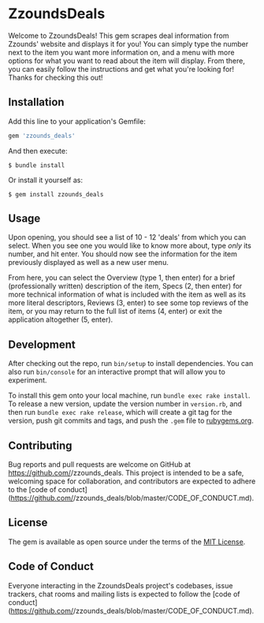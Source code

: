 # ZzoundsDeals

Welcome to ZzoundsDeals! This gem scrapes deal information from Zzounds' website and displays it for you! You can simply type the number next to the item you want more information on, and a menu with more options for what you want to read about the item will display. From there, you can easily follow the instructions and get what you're looking for! Thanks for checking this out!

## Installation

Add this line to your application's Gemfile:

```ruby
gem 'zzounds_deals'
```

And then execute:

    $ bundle install

Or install it yourself as:

    $ gem install zzounds_deals

## Usage

Upon opening, you should see a list of 10 - 12 'deals' from which you can select. When you see one you would like to know more about, type *only* its number, and hit enter. You should now see the information for the item previously displayed as well as a new user menu.

From here, you can select the Overview (type 1, then enter) for a brief (professionally written) description of the item, Specs (2, then enter) for more technical information of what is included with the item as well as its more literal descriptors, Reviews (3, enter) to see some top reviews of the item, or you may return to the full list of items (4, enter) or exit the application altogether (5, enter). 

## Development

After checking out the repo, run `bin/setup` to install dependencies. You can also run `bin/console` for an interactive prompt that will allow you to experiment.

To install this gem onto your local machine, run `bundle exec rake install`. To release a new version, update the version number in `version.rb`, and then run `bundle exec rake release`, which will create a git tag for the version, push git commits and tags, and push the `.gem` file to [rubygems.org](https://rubygems.org).

## Contributing

Bug reports and pull requests are welcome on GitHub at https://github.com/<github username>/zzounds_deals. This project is intended to be a safe, welcoming space for collaboration, and contributors are expected to adhere to the [code of conduct](https://github.com/<github username>/zzounds_deals/blob/master/CODE_OF_CONDUCT.md).


## License

The gem is available as open source under the terms of the [MIT License](https://opensource.org/licenses/MIT).

## Code of Conduct

Everyone interacting in the ZzoundsDeals project's codebases, issue trackers, chat rooms and mailing lists is expected to follow the [code of conduct](https://github.com/<github username>/zzounds_deals/blob/master/CODE_OF_CONDUCT.md).
